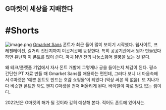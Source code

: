 ## G마켓이 세상을 지배한다

# #Shorts
![image.png](https://cdn.hashnode.com/res/hashnode/image/upload/v1640936459377/sEfOYC19wC.png)
[Gmarket Sans](http://company.gmarket.co.kr/company/about/company/company--font.asp) 폰트가 최근 들어 많이 보이기 시작했다. 웹사이트, 프레젠테이션, 길거리 전단지까지 이곳저곳에 등장한다. 특히 공공기관에서 뭔가 만들었다 하면 유난히 이 폰트를 많이 쓴다. 마치 N년 전의 나눔스퀘어 열풍을 보는 것 같다.

왜 테크/플랫폼 기업에서 자사 폰트 개발에 그렇게나 공을 들이는지 체감이 된다. 평소 간단한 PT 자료 만들 때 Gmarket Sans를 애용하는 편인데, 그러다 보니 내 마음속에서 G마켓은 '예쁜 폰트도 만드는 호감 쇼핑몰'이 되었다 (막상 써본 적 없음). 또 지나가다 비슷한 폰트만 봐도 왠지 G마켓을 먼저 떠올리게 된다. 바이럴이 따로 필요 없는 셈이다.

2022년은 G마켓의 해가 될 것이라 감히 예상해 본다. 적어도 폰트에 있어서는.


